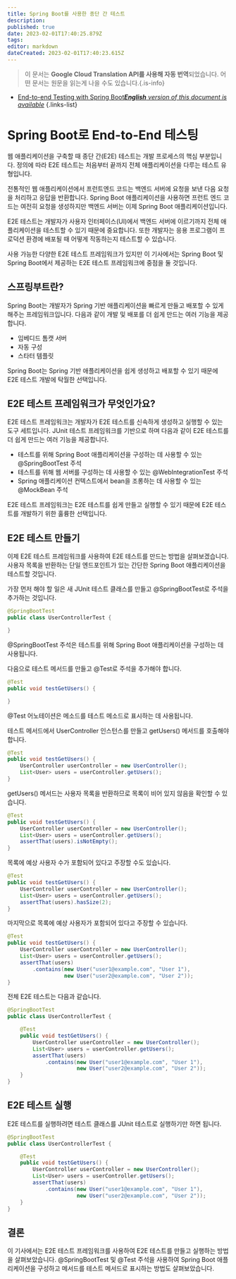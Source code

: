 ```yaml
---
title: Spring Boot를 사용한 종단 간 테스트
description: 
published: true
date: 2023-02-01T17:40:25.879Z
tags: 
editor: markdown
dateCreated: 2023-02-01T17:40:23.615Z
---
```


> 이 문서는 **Google Cloud Translation API를 사용해 자동 번역**되었습니다.
어떤 문서는 원문을 읽는게 나을 수도 있습니다.{.is-info}



- [End-to-end Testing with Spring Boot***English** version of this document is available*](/en/Knowledge-base/Spring-Boot/end-to-end-testing-with-spring-boot)
{.links-list}


# Spring Boot로 End-to-End 테스팅

웹 애플리케이션을 구축할 때 종단 간(E2E) 테스트는 개발 프로세스의 핵심 부분입니다. 정의에 따라 E2E 테스트는 처음부터 끝까지 전체 애플리케이션을 다루는 테스트 유형입니다.

전통적인 웹 애플리케이션에서 프런트엔드 코드는 백엔드 서버에 요청을 보낸 다음 요청을 처리하고 응답을 반환합니다. Spring Boot 애플리케이션을 사용하면 프런트 엔드 코드는 여전히 요청을 생성하지만 백엔드 서버는 이제 Spring Boot 애플리케이션입니다.

E2E 테스트는 개발자가 사용자 인터페이스(UI)에서 백엔드 서버에 이르기까지 전체 애플리케이션을 테스트할 수 있기 때문에 중요합니다. 또한 개발자는 응용 프로그램이 프로덕션 환경에 배포될 때 어떻게 작동하는지 테스트할 수 있습니다.

사용 가능한 다양한 E2E 테스트 프레임워크가 있지만 이 기사에서는 Spring Boot 및 Spring Boot에서 제공하는 E2E 테스트 프레임워크에 중점을 둘 것입니다.

## 스프링부트란?

Spring Boot는 개발자가 Spring 기반 애플리케이션을 빠르게 만들고 배포할 수 있게 해주는 프레임워크입니다. 다음과 같이 개발 및 배포를 더 쉽게 만드는 여러 기능을 제공합니다.

- 임베디드 톰캣 서버
- 자동 구성
- 스타터 템플릿

Spring Boot는 Spring 기반 애플리케이션을 쉽게 생성하고 배포할 수 있기 때문에 E2E 테스트 개발에 탁월한 선택입니다.

## E2E 테스트 프레임워크가 무엇인가요?

E2E 테스트 프레임워크는 개발자가 E2E 테스트를 신속하게 생성하고 실행할 수 있는 도구 세트입니다. JUnit 테스트 프레임워크를 기반으로 하며 다음과 같이 E2E 테스트를 더 쉽게 만드는 여러 기능을 제공합니다.

- 테스트를 위해 Spring Boot 애플리케이션을 구성하는 데 사용할 수 있는 @SpringBootTest 주석
- 테스트를 위해 웹 서버를 구성하는 데 사용할 수 있는 @WebIntegrationTest 주석
- Spring 애플리케이션 컨텍스트에서 bean을 조롱하는 데 사용할 수 있는 @MockBean 주석

E2E 테스트 프레임워크는 E2E 테스트를 쉽게 만들고 실행할 수 있기 때문에 E2E 테스트를 개발하기 위한 훌륭한 선택입니다.

## E2E 테스트 만들기

이제 E2E 테스트 프레임워크를 사용하여 E2E 테스트를 만드는 방법을 살펴보겠습니다. 사용자 목록을 반환하는 단일 엔드포인트가 있는 간단한 Spring Boot 애플리케이션을 테스트할 것입니다.

가장 먼저 해야 할 일은 새 JUnit 테스트 클래스를 만들고 @SpringBootTest로 주석을 추가하는 것입니다.

```java
@SpringBootTest
public class UserControllerTest {

}
```

@SpringBootTest 주석은 테스트를 위해 Spring Boot 애플리케이션을 구성하는 데 사용됩니다.

다음으로 테스트 메서드를 만들고 @Test로 주석을 추가해야 합니다.

```java
@Test
public void testGetUsers() {

}
```

@Test 어노테이션은 메소드를 테스트 메소드로 표시하는 데 사용됩니다.

테스트 메서드에서 UserController 인스턴스를 만들고 getUsers() 메서드를 호출해야 합니다.

```java
@Test
public void testGetUsers() {
    UserController userController = new UserController();
    List<User> users = userController.getUsers();
}
```

getUsers() 메서드는 사용자 목록을 반환하므로 목록이 비어 있지 않음을 확인할 수 있습니다.

```java
@Test
public void testGetUsers() {
    UserController userController = new UserController();
    List<User> users = userController.getUsers();
    assertThat(users).isNotEmpty();
}
```

목록에 예상 사용자 수가 포함되어 있다고 주장할 수도 있습니다.

```java
@Test
public void testGetUsers() {
    UserController userController = new UserController();
    List<User> users = userController.getUsers();
    assertThat(users).hasSize(2);
}
```

마지막으로 목록에 예상 사용자가 포함되어 있다고 주장할 수 있습니다.

```java
@Test
public void testGetUsers() {
    UserController userController = new UserController();
    List<User> users = userController.getUsers();
    assertThat(users)
        .contains(new User("user1@example.com", "User 1"),
                  new User("user2@example.com", "User 2"));
}
```

전체 E2E 테스트는 다음과 같습니다.

```java
@SpringBootTest
public class UserControllerTest {

    @Test
    public void testGetUsers() {
        UserController userController = new UserController();
        List<User> users = userController.getUsers();
        assertThat(users)
            .contains(new User("user1@example.com", "User 1"),
                      new User("user2@example.com", "User 2"));
    }
}
```

## E2E 테스트 실행

E2E 테스트를 실행하려면 테스트 클래스를 JUnit 테스트로 실행하기만 하면 됩니다.

```java
@SpringBootTest
public class UserControllerTest {

    @Test
    public void testGetUsers() {
        UserController userController = new UserController();
        List<User> users = userController.getUsers();
        assertThat(users)
            .contains(new User("user1@example.com", "User 1"),
                      new User("user2@example.com", "User 2"));
    }
}
```

## 결론

이 기사에서는 E2E 테스트 프레임워크를 사용하여 E2E 테스트를 만들고 실행하는 방법을 살펴보았습니다. @SpringBootTest 및 @Test 주석을 사용하여 Spring Boot 애플리케이션을 구성하고 메서드를 테스트 메서드로 표시하는 방법도 살펴보았습니다.